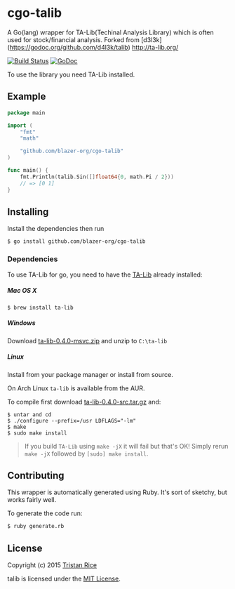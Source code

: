 # cgo-talib
A Go(lang) wrapper for TA-Lib(Techinal Analysis Library) which is often used for stock/financial analysis.
Forked from [d3l3k] (https://godoc.org/github.com/d4l3k/talib)
http://ta-lib.org/

[![Build Status](https://travis-ci.org/blazer-org/cgo-talib.svg?branch=master)](https://travis-ci.org/blazer-org/cgo-talib)
[![GoDoc](https://godoc.org/github.com/blazer-org/cgo-talib?status.svg)](https://godoc.org/github.com/blazer-org/cgo-talib)

To use the library you need TA-Lib installed.

## Example
```go
package main

import (
	"fmt"
	"math"

	"github.com/blazer-org/cgo-talib"
)

func main() {
	fmt.Println(talib.Sin([]float64{0, math.Pi / 2}))
	// => [0 1]
}
```

## Installing

Install the dependencies then run

```
$ go install github.com/blazer-org/cgo-talib
```

### Dependencies

To use TA-Lib for go, you need to have the
[TA-Lib](http://ta-lib.org/hdr_dw.html) already installed:

##### Mac OS X

```
$ brew install ta-lib
```

##### Windows

Download [ta-lib-0.4.0-msvc.zip](http://prdownloads.sourceforge.net/ta-lib/ta-lib-0.4.0-msvc.zip)
and unzip to ``C:\ta-lib``

##### Linux

Install from your package manager or install from source.

On Arch Linux `ta-lib` is available from the AUR.

To compile first download [ta-lib-0.4.0-src.tar.gz](http://prdownloads.sourceforge.net/ta-lib/ta-lib-0.4.0-src.tar.gz) and:
```
$ untar and cd
$ ./configure --prefix=/usr LDFLAGS="-lm"
$ make
$ sudo make install
```

> If you build ``TA-Lib`` using ``make -jX`` it will fail but that's OK!
> Simply rerun ``make -jX`` followed by ``[sudo] make install``.

## Contributing
This wrapper is automatically generated using Ruby. It's sort of sketchy, but works fairly well.

To generate the code run:
```sh
$ ruby generate.rb
```

## License
Copyright (c) 2015 [Tristan Rice](https://fn.lc)

talib is licensed under the [MIT License](http://opensource.org/licenses/MIT).
